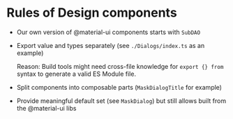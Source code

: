 # Rules of Design components

- Our own version of @material-ui components starts with `SubDAO`
- Export value and types separately (see `./Dialogs/index.ts` as an example)

  Reason: Build tools might need cross-file knowledge for `export {} from` syntax to generate a valid ES Module file.

- Split components into composable parts (`MaskDialogTitle` for example)
- Provide meaningful default set (see `MaskDialog`) but still allows built from the @material-ui libs
